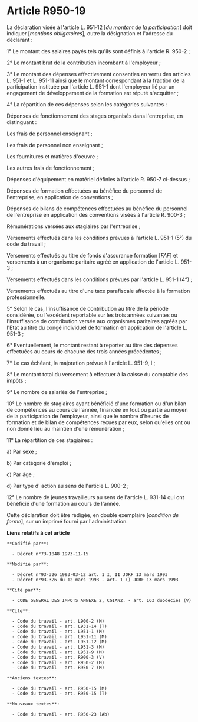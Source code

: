 # Article R950-19

La déclaration visée à l'article L. 951-12 [*du montant de la participation*] doit indiquer [*mentions obligatoires*], outre
la désignation et l'adresse du déclarant : 

1° Le montant des salaires payés tels qu'ils sont définis à l'article R. 950-2 ; 

2° Le montant brut de la contribution incombant à l'employeur ;

3° Le montant des dépenses effectivement consenties en vertu des articles L. 951-1 et L. 951-11 ainsi que le montant
correspondant à la fraction de la participation instituée par l'article L. 951-1 dont l'employeur lié par un engagement de
développement de la formation est réputé s'acquitter ;

4° La répartition de ces dépenses selon les catégories suivantes :

Dépenses de fonctionnement des stages organisés dans l'entreprise, en distinguant : 

Les frais de personnel enseignant ; 

Les frais de personnel non enseignant ; 

Les fournitures et matières d'oeuvre ; 

Les autres frais de fonctionnement ; 

Dépenses d'équipement en matériel définies à l'article R. 950-7 ci-dessus ; 

Dépenses de formation effectuées au bénéfice du personnel de l'entreprise, en application de conventions ; 

Dépenses de bilans de compétences effectuées au bénéfice du personnel de l'entreprise en application des conventions visées à
l'article R. 900-3 ;

Rémunérations versées aux stagiaires par l'entreprise ;

Versements effectués dans les conditions prévues à l'article L. 951-1 (5°) du code du travail ;

Versements effectués au titre de fonds d'assurance formation [*FAF*] et versements à un organisme paritaire agréé en
application de l'article L. 951-3 ; 

Versements effectués dans les conditions prévues par l'article L. 951-1 (4°) ; 

Versements effectués au titre d'une taxe parafiscale affectée à la formation professionnelle. 

5° Selon le cas, l'insuffisance de contribution au titre de la période considérée, ou l'excédent reportable sur les trois
années suivantes ou l'insuffisance de contribution versée aux organismes paritaires agréés par l'Etat au titre du congé
individuel de formation en application de l'article L. 951-3 ;

6° Eventuellement, le montant restant à reporter au titre des dépenses effectuées au cours de chacune des trois années
précédentes ;

7° Le cas échéant, la majoration prévue à l'article L. 951-9, I ;

8° Le montant total du versement à effectuer à la caisse du comptable des impôts ;

9° Le nombre de salariés de l'entreprise ;

10° Le nombre de stagiaires ayant bénéficié d'une formation ou d'un bilan de compétences au cours de l'année, financée en
tout ou partie au moyen de la participation de l'employeur, ainsi que le nombre d'heures de formation et de bilan de
compétences reçues par eux, selon qu'elles ont ou non donné lieu au maintien d'une rémunération ;

11° La répartition de ces stagiaires : 

a) Par sexe ; 

b) Par catégorie d'emploi ; 

c) Par âge ;

d) Par type d' action au sens de l'article L. 900-2 ; 

12° Le nombre de jeunes travailleurs au sens de l'article L. 931-14 qui ont bénéficié d'une formation au cours de l'année.

Cette déclaration doit être rédigée, en double exemplaire [*condition de forme*], sur un imprimé fourni par l'administration.

**Liens relatifs à cet article**

	**Codifié par**:

	  - Décret n°73-1048 1973-11-15

	**Modifié par**:

	  - Décret n°93-326 1993-03-12 art. 1 I, II JORF 13 mars 1993
	  - Décret n°93-326 du 12 mars 1993 - art. 1 () JORF 13 mars 1993

	**Cité par**:

	  - CODE GENERAL DES IMPOTS ANNEXE 2, CGIAN2. - art. 163 duodecies (V)

	**Cite**:

	  - Code du travail - art. L900-2 (M)
	  - Code du travail - art. L931-14 (T)
	  - Code du travail - art. L951-1 (M)
	  - Code du travail - art. L951-11 (M)
	  - Code du travail - art. L951-12 (M)
	  - Code du travail - art. L951-3 (M)
	  - Code du travail - art. L951-9 (M)
	  - Code du travail - art. R900-3 (V)
	  - Code du travail - art. R950-2 (M)
	  - Code du travail - art. R950-7 (M)

	**Anciens textes**:

	  - Code du travail - art. R950-15 (M)
	  - Code du travail - art. R950-15 (T)

	**Nouveaux textes**:

	  - Code du travail - art. R950-23 (Ab)
